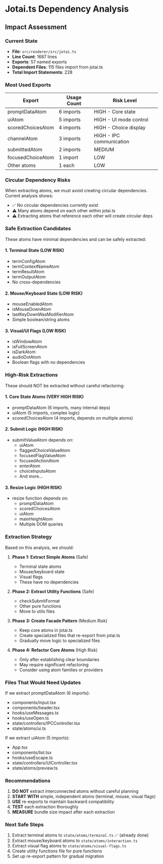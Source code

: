 # Jotai.ts Dependency Analysis

## Impact Assessment

### Current State
- **File**: `src/renderer/src/jotai.ts`
- **Line Count**: 1687 lines
- **Exports**: 57 named exports
- **Dependent Files**: 115 files import from jotai.ts
- **Total Import Statements**: 228

### Most Used Exports
| Export | Usage Count | Risk Level |
|--------|-------------|------------|
| promptDataAtom | 6 imports | HIGH - Core state |
| uiAtom | 5 imports | HIGH - UI mode control |
| scoredChoicesAtom | 4 imports | HIGH - Choice display |
| channelAtom | 3 imports | HIGH - IPC communication |
| submittedAtom | 2 imports | MEDIUM |
| focusedChoiceAtom | 1 import | LOW |
| Other atoms | 1 each | LOW |

### Circular Dependency Risks

When extracting atoms, we must avoid creating circular dependencies. Current analysis shows:
- ✅ No circular dependencies currently exist
- ⚠️ Many atoms depend on each other within jotai.ts
- ⚠️ Extracting atoms that reference each other will create circular deps

### Safe Extraction Candidates

These atoms have minimal dependencies and can be safely extracted:

#### 1. Terminal State (LOW RISK)
- termConfigAtom
- termContextNameAtom
- termResultAtom
- termOutputAtom
- No cross-dependencies

#### 2. Mouse/Keyboard State (LOW RISK)
- mouseEnabledAtom
- isMouseDownAtom
- lastKeyDownWasModifierAtom
- Simple boolean/string atoms

#### 3. Visual/UI Flags (LOW RISK)
- isWindowAtom
- isFullScreenAtom
- isDarkAtom
- audioDotAtom
- Boolean flags with no dependencies

### High-Risk Extractions

These should NOT be extracted without careful refactoring:

#### 1. Core State Atoms (VERY HIGH RISK)
- promptDataAtom (6 imports, many internal deps)
- uiAtom (5 imports, complex logic)
- scoredChoicesAtom (4 imports, depends on multiple atoms)

#### 2. Submit Logic (HIGH RISK)
- submitValueAtom depends on:
  - uiAtom
  - flaggedChoiceValueAtom
  - focusedFlagValueAtom
  - focusedActionAtom
  - enterAtom
  - choiceInputsAtom
  - And more...

#### 3. Resize Logic (HIGH RISK)
- resize function depends on:
  - promptDataAtom
  - scoredChoicesAtom
  - uiAtom
  - mainHeightAtom
  - Multiple DOM queries

### Extraction Strategy

Based on this analysis, we should:

1. **Phase 1: Extract Simple Atoms** (Safe)
   - Terminal state atoms
   - Mouse/keyboard state
   - Visual flags
   - These have no dependencies

2. **Phase 2: Extract Utility Functions** (Safe)
   - checkSubmitFormat
   - Other pure functions
   - Move to utils files

3. **Phase 3: Create Facade Pattern** (Medium Risk)
   - Keep core atoms in jotai.ts
   - Create specialized files that re-export from jotai.ts
   - Gradually move logic to specialized files

4. **Phase 4: Refactor Core Atoms** (High Risk)
   - Only after establishing clear boundaries
   - May require significant refactoring
   - Consider using atom families or providers

### Files That Would Need Updates

If we extract promptDataAtom (6 imports):
- components/input.tsx
- components/header.tsx
- hooks/useMessages.ts
- hooks/useOpen.ts
- state/controllers/IPCController.tsx
- state/atoms/ui.ts

If we extract uiAtom (5 imports):
- App.tsx
- components/list.tsx
- hooks/useEscape.ts
- state/controllers/UIController.tsx
- state/atoms/preview.ts

### Recommendations

1. **DO NOT** extract interconnected atoms without careful planning
2. **START WITH** simple, independent atoms (terminal, mouse, visual flags)
3. **USE** re-exports to maintain backward compatibility
4. **TEST** each extraction thoroughly
5. **MEASURE** bundle size impact after each extraction

### Next Safe Steps

1. Extract terminal atoms to `state/atoms/terminal.ts` ✅ (already done)
2. Extract mouse/keyboard atoms to `state/atoms/interaction.ts`
3. Extract visual flag atoms to `state/atoms/visual-flags.ts`
4. Create utility functions file for pure functions
5. Set up re-export pattern for gradual migration